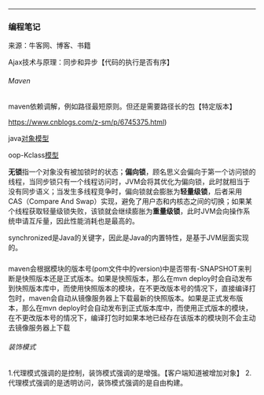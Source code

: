 ****

### 编程笔记

来源：牛客网、博客、书籍

Ajax技术与原理：同步和异步【代码的执行是否有序】

###### Maven

maven依赖调解，例如路径最短原则。但还是需要路径长的包【特定版本】

https://www.cnblogs.com/z-sm/p/6745375.html)

java[对象模型](https://blog.csdn.net/qq_15893929/article/details/84486000)

oop-Kclass[模型](https://blog.csdn.net/ruanrunxue/article/details/104125748)

**无锁**指一个对象没有被加锁时的状态；**偏向锁**，顾名思义会偏向于第一个访问锁的线程，当同步锁只有一个线程访问时，JVM会将其优化为偏向锁，此时就相当于没有同步语义；当发生多线程竞争时，偏向锁就会膨胀为**轻量级锁**，后者采用CAS（Compare And Swap）实现，避免了用户态和内核态之间的切换；如果某个线程获取轻量级锁失败，该锁就会继续膨胀为**重量级锁**，此时JVM会向操作系统申请互斥量，因此性能消耗也是最高的。









synchronized是Java的关键字，因此是Java的内置特性，是基于JVM层面实现的。

##### 

 maven会根据模块的版本号(pom文件中的version)中是否带有-SNAPSHOT来判断是快照版本还是正式版本。如果是快照版本，那么在mvn deploy时会自动发布到快照版本库中，而使用快照版本的模块，在不更改版本号的情况下，直接编译打包时，maven会自动从镜像服务器上下载最新的快照版本。如果是正式发布版本，那么在mvn deploy时会自动发布到正式版本库中，而使用正式版本的模块，在不更改版本号的情况下，编译打包时如果本地已经存在该版本的模块则不会主动去镜像服务器上下载

###### 装饰模式

1.代理模式强调的是控制，装饰模式强调的是增强。【客户端知道被增加对象】
        2.代理模式强调的是透明访问，装饰模式强调的是自由构建。
